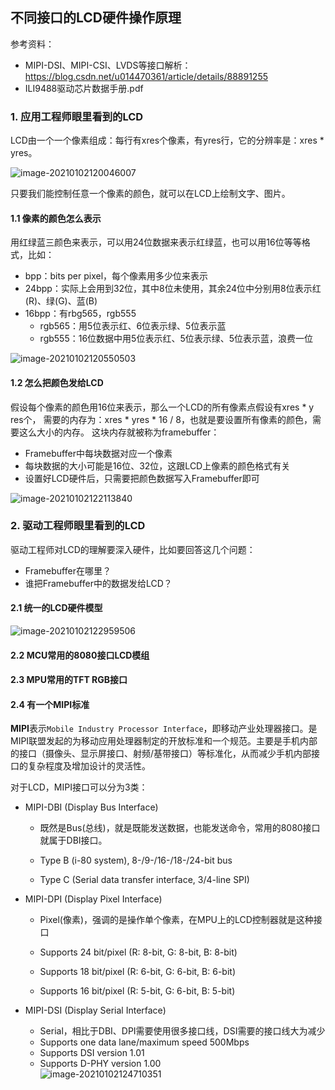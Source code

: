 ## 不同接口的LCD硬件操作原理

参考资料：

* MIPI-DSI、MIPI-CSI、LVDS等接口解析：https://blog.csdn.net/u014470361/article/details/88891255
* ILI9488驱动芯片数据手册.pdf



### 1. 应用工程师眼里看到的LCD

LCD由一个一个像素组成：每行有xres个像素，有yres行，它的分辨率是：xres * yres。

![image-20210102120046007](https://photos.100ask.net/linuxdevicedriver-traning/03_LCD/pic/001_lcd_pixels.png)

只要我们能控制任意一个像素的颜色，就可以在LCD上绘制文字、图片。

#### 1.1 像素的颜色怎么表示

用红绿蓝三颜色来表示，可以用24位数据来表示红绿蓝，也可以用16位等等格式，比如：

* bpp：bits per pixel，每个像素用多少位来表示
* 24bpp：实际上会用到32位，其中8位未使用，其余24位中分别用8位表示红(R)、绿(G)、蓝(B)
* 16bpp：有rbg565，rgb555
  * rgb565：用5位表示红、6位表示绿、5位表示蓝
  * rgb555：16位数据中用5位表示红、5位表示绿、5位表示蓝，浪费一位

![image-20210102120550503](https://photos.100ask.net/linuxdevicedriver-traning/03_LCD/pic/002_rgb.png)



#### 1.2 怎么把颜色发给LCD

假设每个像素的颜色用16位来表示，那么一个LCD的所有像素点假设有xres * y res个，
需要的内存为：xres * yres * 16 / 8，也就是要设置所有像素的颜色，需要这么大小的内存。
这块内存就被称为framebuffer：

* Framebuffer中每块数据对应一个像素
* 每块数据的大小可能是16位、32位，这跟LCD上像素的颜色格式有关
* 设置好LCD硬件后，只需要把颜色数据写入Framebuffer即可

![image-20210102122113840](https://photos.100ask.net/linuxdevicedriver-traning/03_LCD/pic/003_framebuffer.png)



### 2. 驱动工程师眼里看到的LCD

驱动工程师对LCD的理解要深入硬件，比如要回答这几个问题：

* Framebuffer在哪里？
* 谁把Framebuffer中的数据发给LCD？

#### 2.1 统一的LCD硬件模型

![image-20210102122959506](https://photos.100ask.net/linuxdevicedriver-traning/03_LCD/pic/004_lcd_hardware_block.png)

#### 2.2 MCU常用的8080接口LCD模组



#### 2.3 MPU常用的TFT RGB接口



#### 2.4 有一个MIPI标准

**MIPI**表示`Mobile Industry Processor Interface`，即移动产业处理器接口。是MIPI联盟发起的为移动应用处理器制定的开放标准和一个规范。主要是手机内部的接口（摄像头、显示屏接口、射频/基带接口）等标准化，从而减少手机内部接口的复杂程度及增加设计的灵活性。

对于LCD，MIPI接口可以分为3类：

* MIPI-DBI (Display Bus Interface)  
  
  * 既然是Bus(总线)，就是既能发送数据，也能发送命令，常用的8080接口就属于DBI接口。
  
  * Type B (i-80 system), 8-/9-/16-/18-/24-bit bus  
  * Type C (Serial data transfer interface, 3/4-line SPI)  
* MIPI-DPI (Display Pixel Interface)  
  
  * Pixel(像素)，强调的是操作单个像素，在MPU上的LCD控制器就是这种接口
  
  * Supports 24 bit/pixel (R: 8-bit, G: 8-bit, B: 8-bit)
  * Supports 18 bit/pixel (R: 6-bit, G: 6-bit, B: 6-bit)
  * Supports 16 bit/pixel (R: 5-bit, G: 6-bit, B: 5-bit)  
  
* MIPI-DSI (Display Serial Interface)  
  * Serial，相比于DBI、DPI需要使用很多接口线，DSI需要的接口线大为减少
  * Supports one data lane/maximum speed 500Mbps
  * Supports DSI version 1.01
  * Supports D-PHY version 1.00  
    ![image-20210102124710351](https://photos.100ask.net/linuxdevicedriver-traning/03_LCD/pic/005_mipi_dsi.png)

